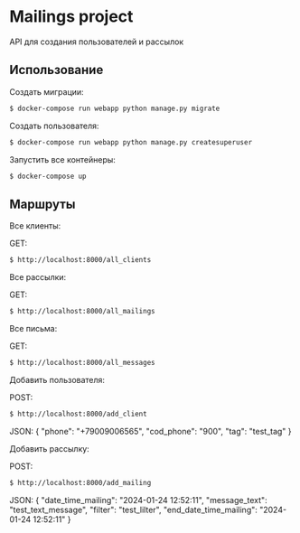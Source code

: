 # Mailings project
API для создания пользователей и рассылок

## Использование

Создать миграции:
```sh
$ docker-compose run webapp python manage.py migrate
```

Создать пользователя:
```sh
$ docker-compose run webapp python manage.py createsuperuser
```

Запустить все контейнеры:
```sh
$ docker-compose up
```
## Маршруты

Все клиенты:

GET:
```sh
$ http://localhost:8000/all_clients
```

Все рассылки:

GET:
```sh
$ http://localhost:8000/all_mailings
```

Все письма:

GET:
```sh
$ http://localhost:8000/all_messages
```

Добавить пользователя:

POST:
```sh
$ http://localhost:8000/add_client
```
JSON:
{
	"phone": "+79009006565",
	"cod_phone": "900",
	"tag": "test_tag"
}

Добавить рассылку:

POST:
```sh
$ http://localhost:8000/add_mailing
```
JSON:
{
    "date_time_mailing": "2024-01-24 12:52:11",
    "message_text": "test_text_message",
    "filter": "test_lilter",
    "end_date_time_mailing": "2024-01-24 12:52:11"
}
